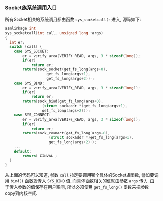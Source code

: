 ### Socket族系统调用入口

所有Socket相关的系统调用都由函数 `sys_socketcall()` 进入, 源码如下:
```cpp
asmlinkage int
sys_socketcall(int call, unsigned long *args)
{
  int er;
  switch (call) {
    case SYS_SOCKET:
        er = verify_area(VERIFY_READ, args, 3 * sizeof(long));
        if(er)
            return er;
        return(sock_socket(get_fs_long(args+0),
                   get_fs_long(args+1),
                   get_fs_long(args+2)));
    case SYS_BIND:
        er = verify_area(VERIFY_READ, args, 3 * sizeof(long));
        if(er)
            return er;
        return(sock_bind(get_fs_long(args+0),
                 (struct sockaddr *)get_fs_long(args+1),
                 get_fs_long(args+2)));
    case SYS_CONNECT:
        er = verify_area(VERIFY_READ, args, 3 * sizeof(long));
        if(er)
            return er;
        return(sock_connect(get_fs_long(args+0),
                    (struct sockaddr *)get_fs_long(args+1),
                    get_fs_long(args+2)));
    ...
    default:
        return(-EINVAL);
  }
}
```
从上面的代码可以知道, 参数 `call` 指定要调用哪个具体的Socket族函数, 譬如要调用 `bind()` 函数就传入 `SYS_BIND` 值, 而具体函数相关的值就由参数 `args` 传入. 由于传入参数的值保存在用户空间, 所以必须使用 `get_fs_long()` 函数来把参数copy到内核空间.
